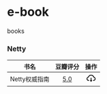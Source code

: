 # e-book
books

### Netty

|书名|豆瓣评分|操作|
|---|:---:|:---:|
|Netty权威指南|[5.0](https://book.douban.com/subject/25897245/)|[![](./.asserts/download.png)](./netty/Netty%E6%9D%83%E5%A8%81%E6%8C%87%E5%8D%97%20PDF%E7%94%B5%E5%AD%90%E4%B9%A6%E4%B8%8B%E8%BD%BD%20%E5%B8%A6%E7%9B%AE%E5%BD%95%E4%B9%A6%E7%AD%BE%20%E5%AE%8C%E6%95%B4%E7%89%88.pdf)|
